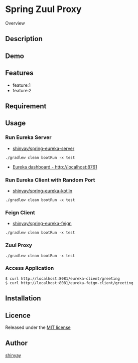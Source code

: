 # Spring Zuul Proxy

Overview

## Description

## Demo

## Features

- feature:1
- feature:2

## Requirement

## Usage

### Run Eureka Server

- [shinyay/spring-eureka-server](https://github.com/shinyay/spring-eureka-server)

```
./gradlew clean bootRun -x test
```

- [Eureka dashboard - http://localhost:8761](http://localhost:8761)

### Run Eureka Client with Random Port

- [shinyay/spring-eureka-kotlin](https://github.com/shinyay/spring-eureka-kotlin)

```
./gradlew clean bootRun -x test
```

### Feign Client

- [shinyay/spring-eureka-feign](https://github.com/shinyay/spring-eureka-feign)

```
./gradlew clean bootRun -x test
```

### Zuul Proxy

```
./gradlew clean bootRun -x test
```

### Access Application

```
$ curl http://localhost:8081/eureka-client/greeting
$ curl http://localhost:8081/eureka-feign-client/greeting
```

## Installation

## Licence

Released under the [MIT license](https://gist.githubusercontent.com/shinyay/56e54ee4c0e22db8211e05e70a63247e/raw/34c6fdd50d54aa8e23560c296424aeb61599aa71/LICENSE)

## Author

[shinyay](https://github.com/shinyay)
